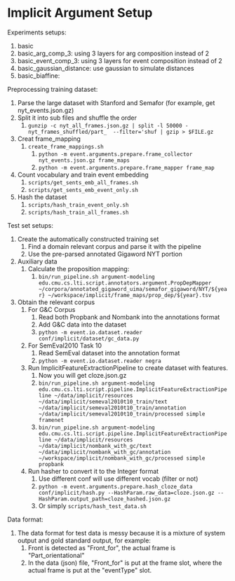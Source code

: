 # Implicit Argument Setup
Experiments setups:
1. basic
1. basic_arg_comp_3: using 3 layers for arg composition instead of 2
1. basic_event_comp_3: using 3 layers for event composition instead of 2
1. basic_gaussian_distance: use gaussian to simulate distances
1. basic_biaffine:

Preprocessing training dataset:
1. Parse the large dataset with Stanford and Semafor (for example, get nyt_events.json.gz)
1. Split it into sub files and shuffle the order
    1. ```gunzip -c nyt_all_frames.json.gz | split -l 50000 - nyt_frames_shuffled/part_  --filter='shuf | gzip > $FILE.gz```
1. Creat frame_mapping
    1. ```create_frame_mappings.sh```
        1. ```python -m event.arguments.prepare.frame_collector nyt_events.json.gz frame_maps```
        1. ```python -m event.arguments.prepare.frame_mapper frame_map```
1. Count vocabulary and train event embedding
    1. ```scripts/get_sents_emb_all_frames.sh```
    1. ```scripts/get_sents_emb_event_only.sh```
1. Hash the dataset
    1. ```scripts/hash_train_event_only.sh```
    1. ```scripts/hash_train_all_frames.sh```

Test set setups:
1. Create the automatically constructed training set
    1. Find a domain relevant corpus and parse it with the pipeline
    1. Use the pre-parsed annotated Gigaword NYT portion
1. Auxiliary data
    1. Calculate the proposition mapping: 
        1. ```bin/run_pipeline.sh argument-modeling edu.cmu.cs.lti.script.annotators.argument.PropDepMapper ~/corpora/annotated_gigaword_uima/semafor_gigaword/NYT/${year} ~/workspace/implicit/frame_maps/prop_dep/${year}.tsv```    
1. Obtain the relevant corpus
    1. For G&C Corpus
        1. Read both Propbank and Nombank into the annotations format
        1. Add G&C data into the dataset        
        1. ```python -m event.io.dataset.reader conf/implicit/dataset/gc_data.py```
    1. For SemEval2010 Task 10
        1. Read SemEval dataset into the annotation format
        1. ```python -m event.io.dataset.reader negra```
    1. Run ImplicitFeatureExtractionPipeline to create dataset with features.
        1. Now you will get cloze.json.gz
        1. ```bin/run_pipeline.sh argument-modeling edu.cmu.cs.lti.script.pipeline.ImplicitFeatureExtractionPipeline ~/data/implicit/resources ~/data/implicit/semeval2010t10_train/text ~/data/implicit/semeval2010t10_train/annotation ~/data/implicit/semeval2010t10_train/processed simple framenet```
        1. ```bin/run_pipeline.sh argument-modeling edu.cmu.cs.lti.script.pipeline.ImplicitFeatureExtractionPipeline ~/data/implicit/resources ~/data/implicit/nombank_with_gc/text ~/data/implicit/nombank_with_gc/annotation ~/workspace/implicit/nombank_with_gc/processed simple propbank```
    1. Run hasher to convert it to the Integer format
        1. Use different conf will use different vocab (filter or not) 
        1. ```python -m event.arguments.prepare.hash_cloze_data conf/implicit/hash.py --HashParam.raw_data=cloze.json.gz --HashParam.output_path=cloze_hashed.json.gz```
        1. Or simply ```scripts/hash_test_data.sh```

Data format:
1. The data format for test data is messy because it is a mixture of system 
output and gold standard output, for example:
    1. Front is detected as "Front_for", the actual frame is "Part_orientational"
    1. In the data (json) file, "Front_for" is put at the frame slot, where the 
    actual frame is put at the "eventType" slot.
    